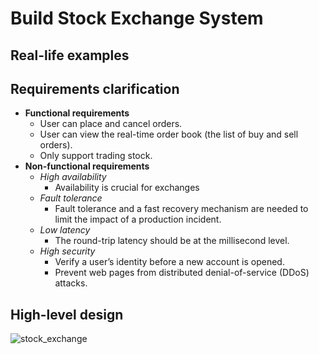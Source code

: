 # Build Stock Exchange System

## Real-life examples

## Requirements clarification
- **Functional requirements**
   - User can place and cancel orders.
   - User can view the real-time order book (the list of buy and sell orders).
   - Only support trading stock.
- **Non-functional requirements**
   - *High availability*
      - Availability is crucial for exchanges
   - *Fault tolerance*
      - Fault tolerance and a fast recovery mechanism are needed to limit the impact of a production incident.
   - *Low latency*
      - The round-trip latency should be at the millisecond level.
   - *High security*
      - Verify a user’s identity before a new account is opened.
      - Prevent web pages from distributed denial-of-service (DDoS) attacks.
    
## High-level design

![stock_exchange](https://github.com/wuyichen24/system-design-interview/assets/8989447/3d6255e0-8c56-47d5-9d21-830b4af18d5f)
